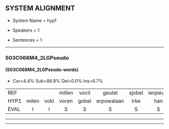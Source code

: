 
## SYSTEM ALIGNMENT

- System Name = hyp1

- Speakers = 1

- Sentences = 1

---

### S03C068M4_2LGPseudo

#### (S03C068M4_2LGPseudo-words)

- Cor=4.4%	Sub=88.9%	Del=0.0%	Ins=6.7%

|  |  |  |  |  |  |  |  |  |  |  |  |  |  |  |  |  |  |  |  |  |  |  |  |  |  |  |  |  |  |  |  |  |  |  |  |  |  |  |  |  |  |  |  |  |  |
|:--- |:---:|:---:|:---:|:---:|:---:|:---:|:---:|:---:|:---:|:---:|:---:|:---:|:---:|:---:|:---:|:---:|:---:|:---:|:---:|:---:|:---:|:---:|:---:|:---:|:---:|:---:|:---:|:---:|:---:|:---:|:---:|:---:|:---:|:---:|:---:|:---:|:---:|:---:|:---:|:---:|:---:|:---:|:---:|:---:|:---:|
| REF |  |  | millen | vocil | geutel | sjobel | ierpieuw | walaan | erke | haweel | saarweng | gevicht | eemde | bepoud | orstalk | * | veten | gefouw | vurpaand | nizung | fiewon | kneurem | vawaai | strellen | zwieten | foetbans | oonste | muider | grijnken | schielstaug | prilsood | vloender | milste | veurder | kloeien | ulen | orponk | schodig | * | ijpo | menuur |  | spreikje | hiffreeuw | wooien |
| HYP1 | milen | voki | voren | gobel | erpowalaan | irke | han | wijlsaring | geveegd | inde | bepaald | oorstol | stalk | veete | jofal | vuurpand | nu | zien | feewoon | kneuren | vawai | strillen | z | weet | niet | vootbans | onste | mader | grenken | schinstaog | brinsjoot | vloonder | munster | erder | kloeien | humlen | oorponk | schouder | ea | eppe | menuur | spruitje | hif | reew | woien |
| EVAL | I | I | S | S | S | S | S | S | S | S | S | S | S | S | S | S | S | S | S | S | S | S | S | S | S | S | S | S | S | S | S | S | S | S |  | S | S | S | S | S |  | I | S | S | S |
---

---
